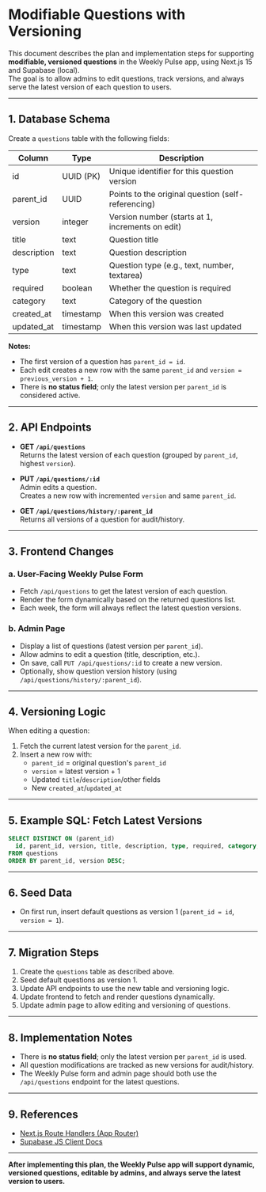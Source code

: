# Modifiable Questions with Versioning

This document describes the plan and implementation steps for supporting **modifiable, versioned questions** in the Weekly Pulse app, using Next.js 15 and Supabase (local).  
The goal is to allow admins to edit questions, track versions, and always serve the latest version of each question to users.

---

## 1. Database Schema

Create a `questions` table with the following fields:

| Column      | Type      | Description                                         |
|-------------|-----------|-----------------------------------------------------|
| id          | UUID (PK) | Unique identifier for this question version         |
| parent_id   | UUID      | Points to the original question (self-referencing)  |
| version     | integer   | Version number (starts at 1, increments on edit)    |
| title       | text      | Question title                                      |
| description | text      | Question description                                |
| type        | text      | Question type (e.g., text, number, textarea)        |
| required    | boolean   | Whether the question is required                    |
| category    | text      | Category of the question                            |
| created_at  | timestamp | When this version was created                       |
| updated_at  | timestamp | When this version was last updated                  |

**Notes:**
- The first version of a question has `parent_id = id`.
- Each edit creates a new row with the same `parent_id` and `version = previous_version + 1`.
- There is **no status field**; only the latest version per `parent_id` is considered active.

---

## 2. API Endpoints

- **GET `/api/questions`**  
  Returns the latest version of each question (grouped by `parent_id`, highest `version`).

- **PUT `/api/questions/:id`**  
  Admin edits a question.  
  Creates a new row with incremented `version` and same `parent_id`.

- **GET `/api/questions/history/:parent_id`**  
  Returns all versions of a question for audit/history.

---

## 3. Frontend Changes

### a. User-Facing Weekly Pulse Form

- Fetch `/api/questions` to get the latest version of each question.
- Render the form dynamically based on the returned questions list.
- Each week, the form will always reflect the latest question versions.

### b. Admin Page

- Display a list of questions (latest version per `parent_id`).
- Allow admins to edit a question (title, description, etc.).
- On save, call `PUT /api/questions/:id` to create a new version.
- Optionally, show question version history (using `/api/questions/history/:parent_id`).

---

## 4. Versioning Logic

When editing a question:
1. Fetch the current latest version for the `parent_id`.
2. Insert a new row with:
   - `parent_id` = original question's `parent_id`
   - `version` = latest version + 1
   - Updated `title`/`description`/other fields
   - New `created_at`/`updated_at`

---

## 5. Example SQL: Fetch Latest Versions

```sql
SELECT DISTINCT ON (parent_id)
  id, parent_id, version, title, description, type, required, category, created_at
FROM questions
ORDER BY parent_id, version DESC;
```

---

## 6. Seed Data

- On first run, insert default questions as version 1 (`parent_id = id`, `version = 1`).

---

## 7. Migration Steps

1. Create the `questions` table as described above.
2. Seed default questions as version 1.
3. Update API endpoints to use the new table and versioning logic.
4. Update frontend to fetch and render questions dynamically.
5. Update admin page to allow editing and versioning of questions.

---

## 8. Implementation Notes

- There is **no status field**; only the latest version per `parent_id` is used.
- All question modifications are tracked as new versions for audit/history.
- The Weekly Pulse form and admin page should both use the `/api/questions` endpoint for the latest questions.

---

## 9. References

- [Next.js Route Handlers (App Router)](https://nextjs.org/docs/app/building-your-application/routing/route-handlers)
- [Supabase JS Client Docs](https://supabase.com/docs/reference/javascript/introduction)

---

**After implementing this plan, the Weekly Pulse app will support dynamic, versioned questions, editable by admins, and always serve the latest version to users.**